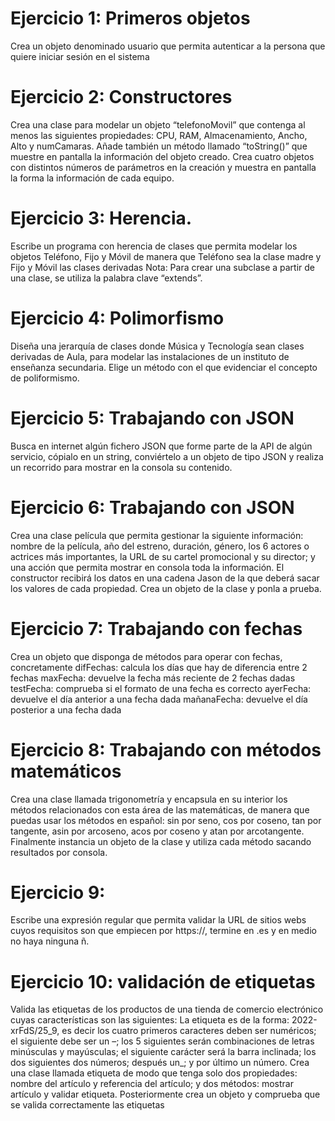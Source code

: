 

# Ejercicio 1: Primeros objetos
Crea un objeto denominado usuario que permita autenticar a la persona que quiere
iniciar sesión en el sistema

# Ejercicio 2: Constructores
Crea una clase para modelar un objeto “telefonoMovil” que contenga al menos las
siguientes propiedades: CPU, RAM, Almacenamiento, Ancho, Alto y numCamaras.
Añade también un método llamado “toString()” que muestre en pantalla la información
del objeto creado.
Crea cuatro objetos con distintos números de parámetros en la creación y muestra en
pantalla la forma la información de cada equipo.
 
# Ejercicio 3: Herencia.
Escribe un programa con herencia de clases que permita modelar los objetos
Teléfono, Fijo y Móvil de manera que Teléfono sea la clase madre y Fijo y Móvil las
clases derivadas
Nota: Para crear una subclase a partir de una clase, se utiliza la palabra clave
“extends”.
 
# Ejercicio 4: Polimorfismo
Diseña una jerarquía de clases donde Música y Tecnología sean clases derivadas de
Aula, para modelar las instalaciones de un instituto de enseñanza secundaria. Elige un
método con el que evidenciar el concepto de poliformismo.
 
# Ejercicio 5: Trabajando con JSON
Busca en internet algún fichero JSON que forme parte de la API de algún servicio,
cópialo en un string, conviértelo a un objeto de tipo JSON y realiza un recorrido para
mostrar en la consola su contenido.

#  Ejercicio 6: Trabajando con JSON
Crea una clase película que permita gestionar la siguiente información: nombre de la
película, año del estreno, duración, género, los 6 actores o actrices más importantes,
la URL de su cartel promocional y su director; y una acción que permita mostrar en
consola toda la información.
El constructor recibirá los datos en una cadena Jason de la que deberá sacar los
valores de cada propiedad.
Crea un objeto de la clase y ponla a prueba.
 
# Ejercicio 7: Trabajando con fechas
Crea un objeto que disponga de métodos para operar con fechas, concretamente
difFechas: calcula los días que hay de diferencia entre 2 fechas
maxFecha: devuelve la fecha más reciente de 2 fechas dadas
testFecha: comprueba si el formato de una fecha es correcto
ayerFecha: devuelve el día anterior a una fecha dada
mañanaFecha: devuelve el día posterior a una fecha dada
 
# Ejercicio 8: Trabajando con métodos matemáticos
Crea una clase llamada trigonometría y encapsula en su interior los métodos
relacionados con esta área de las matemáticas, de manera que puedas usar los
métodos en español: sin por seno, cos por coseno, tan por tangente, asin por
arcoseno, acos por coseno y atan por arcotangente. Finalmente instancia un objeto de
la clase y utiliza cada método sacando resultados por consola.
 
# Ejercicio 9:
Escribe una expresión regular que permita validar la URL de sitios webs cuyos
requisitos son que empiecen por https://, termine en .es y en medio no haya ninguna ñ. 
# Ejercicio 10: validación de etiquetas
Valida las etiquetas de los productos de una tienda de comercio electrónico cuyas
características son las siguientes:
La etiqueta es de la forma: 2022-xrFdS/25_9, es decir los cuatro primeros caracteres
deben ser numéricos; el siguiente debe ser un –; los 5 siguientes serán combinaciones
de letras minúsculas y mayúsculas; el siguiente carácter será la barra inclinada; los
dos siguientes dos números; después un_; y por último un número.
Crea una clase llamada etiqueta de modo que tenga solo dos propiedades: nombre del
artículo y referencia del artículo; y dos métodos: mostrar artículo y validar etiqueta.
Posteriormente crea un objeto y comprueba que se valida correctamente las etiquetas